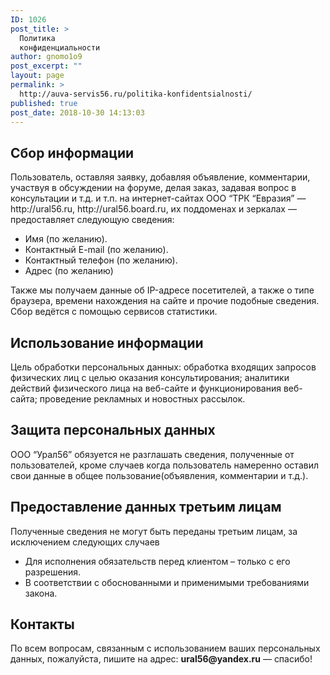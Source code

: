 ```yaml
---
ID: 1026
post_title: >
  Политика
  конфиденциальности
author: gnomo1o9
post_excerpt: ""
layout: page
permalink: >
  http://auva-servis56.ru/politika-konfidentsialnosti/
published: true
post_date: 2018-10-30 14:13:03
---
```

<div id="polyci">
<h2>Сбор информации</h2>
Пользователь, оставляя заявку, добавляя объявление, комментарии, участвуя в обсуждении на форуме, делая заказ, задавая вопрос в консультации и т.д. и т.п. на интернет-сайтах ООО “ТРК “Евразия” — http://ural56.ru, http://ural56.board.ru, их поддоменах и зеркалах — предоставляет следующую сведения:
<ul>
 	<li>Имя (по желанию).</li>
 	<li>Контактный E-mail (по желанию).</li>
 	<li>Контактный телефон (по желанию).</li>
 	<li>Адрес (по желанию)</li>
</ul>
Также мы получаем данные об IP-адресе посетителей, а также о типе браузера, времени нахождения на сайте и прочие подобные сведения. Сбор ведётся с помощью сервисов статистики.
<h2>Использование информации</h2>
Цель обработки персональных данных: обработка входящих запросов физических лиц с целью оказания консультирования; аналитики действий физического лица на веб-сайте и функционирования веб-сайта; проведение рекламных и новостных рассылок.
<h2>Защита персональных данных</h2>
ООО “Урал56” обязуется не разглашать сведения, полученные от пользователей, кроме случаев когда пользователь намеренно оставил свои данные в общее пользование(объявления, комментарии и т.д.).
<h2>Предоставление данных третьим лицам</h2>
Полученные сведения не могут быть переданы третьим лицам, за исключением следующих случаев
<ul>
 	<li>Для исполнения обязательств перед клиентом – только с его разрешения.</li>
 	<li>В соответствии с обоснованными и применимыми требованиями закона.</li>
</ul>
<h2>Контакты</h2>
По всем вопросам, связанным с использованием ваших персональных данных, пожалуйста, пишите на адрес: <strong>ural56</strong><b>@yandex.ru</b> — спасибо!
	</div>